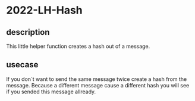 # 2022-LH-Hash

## description

This little helper function creates a hash out of a message.

## usecase

If you don´t want to send the same message twice create a hash from the message.
Because a different message cause a different hash you will see if you sended this message allready.

